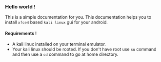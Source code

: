### Hello world !
This is a simple documentation for you.
This documentation helps you to install `xfce4` based `kali linux` gui for your android.

#### Requirements !
* A kali linux installed on your terminal emulator.
* Your kali linux should be rooted. If you don't have root use `su` command and then use a `cd` command to go at home directory.
